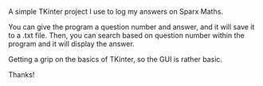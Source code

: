 A simple TKinter project I use to log my answers on Sparx Maths.

You can give the program a question number and answer, and it will save it to a .txt file.
Then, you can search based on question number within the program and it will display the answer.

Getting a grip on the basics of TKinter, so the GUI is rather basic.

Thanks!
